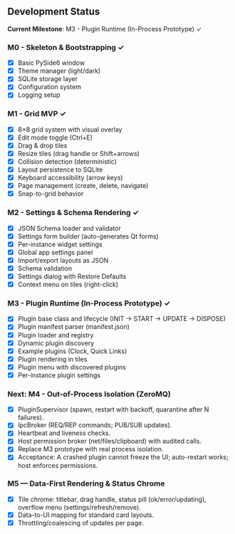 ## Development Status

**Current Milestone**: M3 - Plugin Runtime (In-Process Prototype) ✓

### M0 - Skeleton & Bootstrapping ✓
- [x] Basic PySide6 window
- [x] Theme manager (light/dark)
- [x] SQLite storage layer
- [x] Configuration system
- [x] Logging setup

### M1 - Grid MVP ✓
- [x] 8×8 grid system with visual overlay
- [x] Edit mode toggle (Ctrl+E)
- [x] Drag & drop tiles
- [x] Resize tiles (drag handle or Shift+arrows)
- [x] Collision detection (deterministic)
- [x] Layout persistence to SQLite
- [x] Keyboard accessibility (arrow keys)
- [x] Page management (create, delete, navigate)
- [x] Snap-to-grid behavior

### M2 - Settings & Schema Rendering ✓
- [x] JSON Schema loader and validator
- [x] Settings form builder (auto-generates Qt forms)
- [x] Per-instance widget settings
- [x] Global app settings panel
- [x] Import/export layouts as JSON
- [x] Schema validation
- [x] Settings dialog with Restore Defaults
- [x] Context menu on tiles (right-click)

### M3 - Plugin Runtime (In-Process Prototype) ✓
- [x] Plugin base class and lifecycle (INIT → START → UPDATE → DISPOSE)
- [x] Plugin manifest parser (manifest.json)
- [x] Plugin loader and registry
- [x] Dynamic plugin discovery
- [x] Example plugins (Clock, Quick Links)
- [x] Plugin rendering in tiles
- [x] Plugin menu with discovered plugins
- [x] Per-instance plugin settings

### Next: M4 - Out-of-Process Isolation (ZeroMQ)
- [x] PluginSupervisor (spawn, restart with backoff, quarantine after N failures).
- [x] IpcBroker (REQ/REP commands; PUB/SUB updates).
- [x] Heartbeat and liveness checks.
- [x] Host permission broker (net/files/clipboard) with audited calls.
- [x] Replace M3 prototype with real process isolation.
- [x] Acceptance: A crashed plugin cannot freeze the UI; auto-restart works; host enforces permissions.

### M5 — Data-First Rendering & Status Chrome
- [x] Tile chrome: titlebar, drag handle, status pill (ok/error/updating), overflow menu (settings/refresh/remove).
- [x] Data-to-UI mapping for standard card layouts.
- [x] Throttling/coalescing of updates per page.
